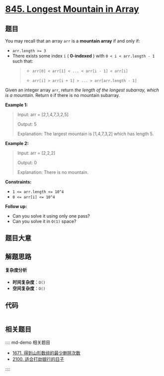 # [845. Longest Mountain in Array](https://leetcode.com/problems/longest-mountain-in-array/)

## 题目

You may recall that an array `arr` is a **mountain array** if and only if:

- `arr.length >= 3`
- There exists some index `i` ( **0-indexed** ) with `0 < i < arr.length - 1` such that:
  > - `arr[0] < arr[1] < ... < arr[i - 1] < arr[i]`
  >
  > - `arr[i] > arr[i + 1] > ... > arr[arr.length - 1]`

Given an integer array `arr`, return _the length of the longest subarray,
which is a mountain_. Return `0` if there is no mountain subarray.

**Example 1:**

> Input: arr = [2,1,4,7,3,2,5]
>
> Output: 5
>
> Explanation: The largest mountain is [1,4,7,3,2] which has length 5.

**Example 2:**

> Input: arr = [2,2,2]
>
> Output: 0
>
> Explanation: There is no mountain.

**Constraints:**

- `1 <= arr.length <= 10^4`
- `0 <= arr[i] <= 10^4`

**Follow up:**

- Can you solve it using only one pass?
- Can you solve it in `O(1)` space?

## 题目大意

## 解题思路

#### 复杂度分析

- **时间复杂度**：`O()`
- **空间复杂度**：`O()`

## 代码

```javascript

```

## 相关题目

:::: md-demo 相关题目

- [1671. 得到山形数组的最少删除次数](https://leetcode.com/problems/minimum-number-of-removals-to-make-mountain-array)
- [2100. 适合打劫银行的日子](https://leetcode.com/problems/find-good-days-to-rob-the-bank)

::::
